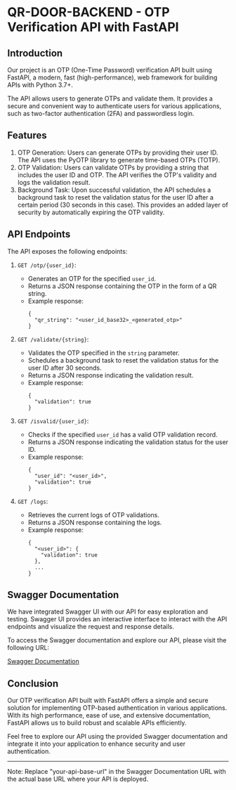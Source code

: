 # QR-DOOR-BACKEND - OTP Verification API with FastAPI

## Introduction

Our project is an OTP (One-Time Password) verification API built using FastAPI, a modern, fast (high-performance), web framework for building APIs with Python 3.7+.

The API allows users to generate OTPs and validate them. It provides a secure and convenient way to authenticate users for various applications, such as two-factor authentication (2FA) and passwordless login.

## Features

1. OTP Generation: Users can generate OTPs by providing their user ID. The API uses the PyOTP library to generate time-based OTPs (TOTP).
2. OTP Validation: Users can validate OTPs by providing a string that includes the user ID and OTP. The API verifies the OTP's validity and logs the validation result.
3. Background Task: Upon successful validation, the API schedules a background task to reset the validation status for the user ID after a certain period (30 seconds in this case). This provides an added layer of security by automatically expiring the OTP validity.

## API Endpoints

The API exposes the following endpoints:

1. `GET /otp/{user_id}`:
   - Generates an OTP for the specified `user_id`.
   - Returns a JSON response containing the OTP in the form of a QR string.
   - Example response:
     ```
     {
       "qr_string": "<user_id_base32>_<generated_otp>"
     }
     ```

2. `GET /validate/{string}`:
   - Validates the OTP specified in the `string` parameter.
   - Schedules a background task to reset the validation status for the user ID after 30 seconds.
   - Returns a JSON response indicating the validation result.
   - Example response:
     ```
     {
       "validation": true
     }
     ```

3. `GET /isvalid/{user_id}`:
   - Checks if the specified `user_id` has a valid OTP validation record.
   - Returns a JSON response indicating the validation status for the user ID.
   - Example response:
     ```
     {
       "user_id": "<user_id>",
       "validation": true
     }
     ```

4. `GET /logs`:
   - Retrieves the current logs of OTP validations.
   - Returns a JSON response containing the logs.
   - Example response:
     ```
     {
       "<user_id>": {
         "validation": true
       },
       ...
     }
     ```

## Swagger Documentation

We have integrated Swagger UI with our API for easy exploration and testing. Swagger UI provides an interactive interface to interact with the API endpoints and visualize the request and response details.

To access the Swagger documentation and explore our API, please visit the following URL:

[Swagger Documentation](https://qr-door-backend.herokuapp.com/docs)

## Conclusion

Our OTP verification API built with FastAPI offers a simple and secure solution for implementing OTP-based authentication in various applications. With its high performance, ease of use, and extensive documentation, FastAPI allows us to build robust and scalable APIs efficiently.

Feel free to explore our API using the provided Swagger documentation and integrate it into your application to enhance security and user authentication.

---

Note: Replace "your-api-base-url" in the Swagger Documentation URL with the actual base URL where your API is deployed.
